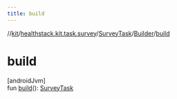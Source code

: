```yaml
---
title: build
---
```

//[kit](../../../../index.html)/[healthstack.kit.task.survey](../../index.html)/[SurveyTask](../index.html)/[Builder](index.html)/[build](build.html)



# build



[androidJvm]\
fun [build](build.html)(): [SurveyTask](../index.html)




